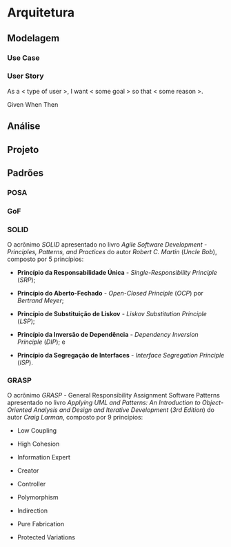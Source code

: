# Arquitetura

## Modelagem

### Use Case

### User Story

As a &lt; type of user &gt;, I want &lt; some goal &gt; so that &lt; some reason &gt;.

Given When Then

## Análise

## Projeto

## Padrões

### POSA

### GoF

### SOLID

O acrônimo _SOLID_ apresentado no livro _Agile Software Development - Principles, Patterns, and Practices_ do autor _Robert C. Martin_ \(_Uncle Bob_\), composto por 5 princípios:

* **Princípio da Responsabilidade Única** - _Single-Responsibility Principle_ \(_SRP_\);

* **Princípio do Aberto-Fechado** - _Open-Closed Principle_ \(_OCP_\) por _Bertrand Meyer_;


* **Princípio de Substituição de Liskov** - _Liskov Substitution Principle_ \(_LSP_\);

* **Princípio da Inversão de Dependência** - _Dependency Inversion Principle_ \(_DIP_\); e


* **Princípio da Segregação de Interfaces** - _Interface Segregation Principle_ \(_ISP_\).

### GRASP

O acrônimo _GRASP_ - General Responsibility Assignment Software Patterns apresentado no livro _Applying UML and Patterns: An Introduction to Object-Oriented Analysis and Design and Iterative Development_ \(_3rd Edition_\) do autor _Craig Larman_, composto por 9 princípios:

* Low Coupling

* High Cohesion

* Information Expert

* Creator

* Controller

* Polymorphism

* Indirection

* Pure Fabrication

* Protected Variations


